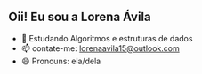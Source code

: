 ## Oii! Eu sou a Lorena Ávila


- 🌱 Estudando Algoritmos e estruturas de dados
- 📫 contate-me: lorenaavila15@outlook.com
- 😄 Pronouns: ela/dela


